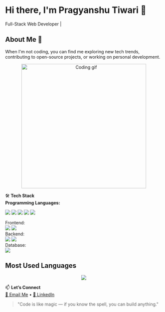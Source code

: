 # Hi there, I'm Pragyanshu Tiwari 👋
Full-Stack Web Developer |  
 
## About Me 🚀 
When I'm not coding, you can find me exploring new tech trends, contributing to open-source projects, or working on personal development.

<p align="center">
  <img src="https://media.giphy.com/media/qgQUggAC3Pfv687qPC/giphy.gif" width="400" alt="Coding gif"/>
</p>



🛠️ **Tech Stack**   
**Programming Languages:**  
<p>
  <img src="https://img.shields.io/badge/C-00599C?style=for-the-badge&logo=c&logoColor=white"/>
  <img src="https://img.shields.io/badge/C++-f34b7d?style=for-the-badge&logo=c%2B%2B&logoColor=white"/>
  <img src="https://img.shields.io/badge/JavaScript-f7df1e?style=for-the-badge&logo=javascript&logoColor=black"/>
  <img src="https://img.shields.io/badge/Java-007396?style=for-the-badge&logo=java&logoColor=white"/>
  <img src="https://img.shields.io/badge/Python-3776AB?style=for-the-badge&logo=python&logoColor=white"/>
</p>

Frontend:  
<img src="https://img.shields.io/badge/React-20232A?style=for-the-badge&logo=react&logoColor=61DAFB"/> 
<img src="https://img.shields.io/badge/Tailwind_CSS-38B2AC?style=for-the-badge&logo=tailwind-css&logoColor=white"/>   
Backend:  
<img src="https://img.shields.io/badge/Node.js-339933?style=for-the-badge&logo=nodedotjs&logoColor=white"/> 
<img src="https://img.shields.io/badge/Express.js-000000?style=for-the-badge&logo=express&logoColor=white"/>  
Database:  
<img src="https://img.shields.io/badge/MongoDB-4EA94B?style=for-the-badge&logo=mongodb&logoColor=white"/> 



## Most Used Languages
<p align="center">
  <img src="https://github-readme-stats.vercel.app/api/top-langs/?username=Pragyanshu08&layout=compact&theme=tokyonight" />
</p>

📫 **Let’s Connect**  
[📧 Email Me](mailto:yashtiwari4000@gmail.com) • [💼 LinkedIn](https://www.linkedin.com/in/pragyanshutiwari/)

> "Code is like magic — if you know the spell, you can build anything."
